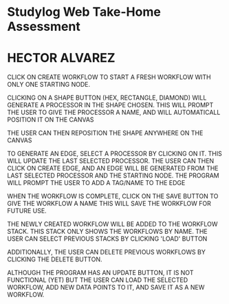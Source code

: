 # Studylog Web Take-Home Assessment
# HECTOR ALVAREZ


CLICK ON CREATE WORKFLOW TO START A FRESH WORKFLOW WITH ONLY ONE STARTING NODE.

CLICKING ON A SHAPE BUTTON (HEX, RECTANGLE, DIAMOND) WILL GENERATE A PROCESSOR IN THE SHAPE CHOSEN.
THIS WILL PROMPT THE USER TO GIVE THE PROCESSOR A NAME, AND WILL AUTOMATICALL POSITION IT ON THE CANVAS

THE USER CAN THEN REPOSITION THE SHAPE ANYWHERE ON THE CANVAS

TO GENERATE AN EDGE, SELECT A PROCESSOR BY CLICKING ON IT. THIS WILL UPDATE THE LAST 
SELECTED PROCESSOR. THE USER CAN THEN CLICK ON CREATE EDGE, AND AN EDGE WILL BE GENERATED FROM THE 
LAST SELECTED PROCESSOR AND THE STARTING NODE. THE PROGRAM WILL PROMPT THE USER TO ADD A TAG/NAME
TO THE EDGE

WHEN THE WORKFLOW IS COMPLETE, CLICK ON THE SAVE BUTTON TO GIVE THE WORKFLOW A NAME
THIS WILL SAVE THE WORKFLOW FOR FUTURE USE.

THE NEWLY CREATED WORKFLOW WILL BE ADDED TO THE WORKFLOW STACK.
THIS STACK ONLY SHOWS THE WORKFLOWS BY NAME. THE USER CAN SELECT PREVIOUS STACKS BY CLICKING 'LOAD' BUTTON

ADDITIONALLY, THE USER CAN DELETE PREVIOUS WORKFLOWS BY CLICKING THE DELETE BUTTON. 

ALTHOUGH THE PROGRAM HAS AN UPDATE BUTTON, IT IS NOT FUNCTIONAL (YET)
BUT THE USER CAN LOAD THE SELECTED WORKFLOW, ADD NEW DATA POINTS TO IT, AND SAVE IT AS A NEW WORKFLOW.



